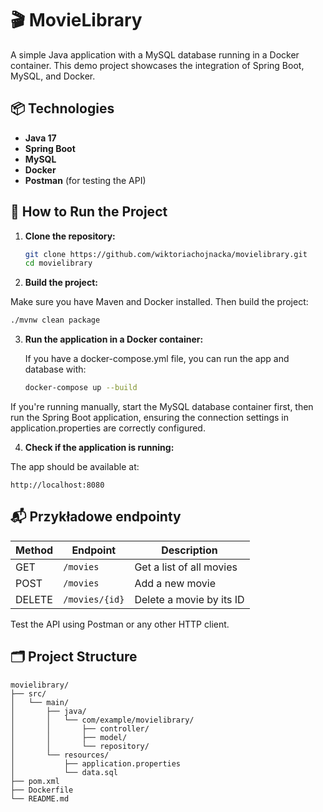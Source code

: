 # 🎬 MovieLibrary

A simple Java application with a MySQL database running in a Docker container. This demo project showcases the integration of Spring Boot, MySQL, and Docker.

## 📦 Technologies

- **Java 17**
- **Spring Boot**
- **MySQL**
- **Docker**
- **Postman** (for testing the API)

## 🚀 How to Run the Project

1. **Clone the repository:**

   ```bash
   git clone https://github.com/wiktoriachojnacka/movielibrary.git
   cd movielibrary
   ```

2. **Build the project:**

  Make sure you have Maven and Docker installed. Then build the project:

   ```bash
   ./mvnw clean package
   ```

3. **Run the application in a Docker container:**

   If you have a docker-compose.yml file, you can run the app and database with:

   ```bash
   docker-compose up --build
   ```

 If you're running manually, start the MySQL database container first, then run the Spring Boot application, ensuring the connection settings in application.properties are correctly configured.

4. **Check if the application is running:**

  The app should be available at:

   ```
   http://localhost:8080
   ```

## 📬 Przykładowe endpointy

| Method | Endpoint       | Description                         |
|--------|----------------|------------------------------|
| GET    | `/movies`      | Get a list of all movies         |
| POST   | `/movies`      | Add a new movie              |
| DELETE | `/movies/{id}` | Delete a movie by its ID       |

Test the API using Postman or any other HTTP client.

## 🗂 Project Structure

```
movielibrary/
├── src/
│   └── main/
│       ├── java/
│       │   └── com/example/movielibrary/
│       │       ├── controller/
│       │       ├── model/
│       │       └── repository/
│       └── resources/
│           ├── application.properties
│           └── data.sql
├── pom.xml
├── Dockerfile
└── README.md
```
